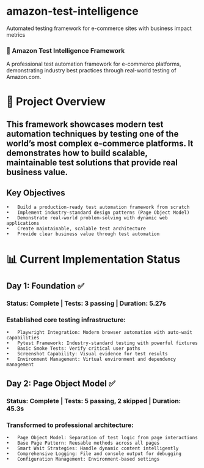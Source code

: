 # amazon-test-intelligence
Automated testing framework for e-commerce sites with business impact metrics 

### 🚀 Amazon Test Intelligence Framework
A professional test automation framework for e-commerce platforms, demonstrating industry best practices through real-world testing of Amazon.com.
# 🎯 Project Overview
## This framework showcases modern test automation techniques by testing one of the world’s most complex e-commerce platforms. It demonstrates how to build scalable, maintainable test solutions that provide real business value.

## Key Objectives
	•	Build a production-ready test automation framework from scratch
	•	Implement industry-standard design patterns (Page Object Model)
	•	Demonstrate real-world problem-solving with dynamic web applications
	•	Create maintainable, scalable test architecture
	•	Provide clear business value through test automation
# 📊 Current Implementation Status
## Day 1: Foundation ✅
###  Status: Complete | Tests: 3 passing | Duration: 5.27s
### Established core testing infrastructure:
	•	Playwright Integration: Modern browser automation with auto-wait capabilities
	•	Pytest Framework: Industry-standard testing with powerful fixtures
	•	Basic Smoke Tests: Verify critical user paths
	•	Screenshot Capability: Visual evidence for test results
	•	Environment Management: Virtual environment and dependency management
## Day 2: Page Object Model ✅
### Status: Complete | Tests: 5 passing, 2 skipped | Duration: 45.3s
### Transformed to professional architecture:
	•	Page Object Model: Separation of test logic from page interactions
	•	Base Page Pattern: Reusable methods across all pages
	•	Smart Wait Strategies: Handle dynamic content intelligently
	•	Comprehensive Logging: File and console output for debugging
	•	Configuration Management: Environment-based settings


